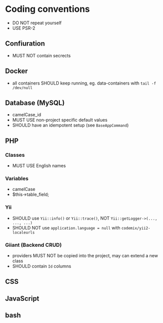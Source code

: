 # Coding conventions

- DO NOT repeat yourself
- USE PSR-2

## Confiuration

- MUST NOT contain secrects

## Docker

- all containers SHOULD keep running, eg. data-containers with `tail -f /dev/null`

## Database (MySQL)

- camelCase_id
- MUST USE non-project specific default values
- SHOULD have an idempotent setup (see `BaseAppCommand`)

## PHP

### Classes

- MUST USE English names

### Variables

- camelCase
- $this->table_field;

### Yii 

- SHOULD use `Yii::info()` or `Yii::trace()`, NOT `Yii::getLogger->(..., ..., ...)`
- SHOULD NOT use `application.language = null` with `codemix/yii2-localeurls`

### Giiant (Backend CRUD)

- providers MUST NOT be copied into the project, may can extend a new class
- SHOULD contain `Id` columns


## CSS

## JavaScript

## bash

